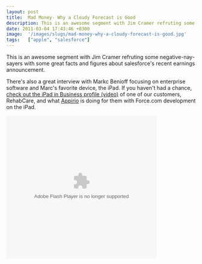 ```yaml
---
layout: post
title:  Mad Money- Why a Cloudy Forecast is Good
description: This is an awesome segment with Jim Cramer refruting some negative-nay-sayers with some great facts and figures about salesforces recent earnings announcement. Theres also a great interview with Markc Benioff focusing on enterprise software and Marcs favorite device, the iPad. If you havent had a chance,  check out the iPad in Business profile (video) of one of our customers, RehabCare, and what Appirio is doing for them with Force.com development on the iPad.
date: 2011-03-04 17:43:46 +0300
image:  '/images/slugs/mad-money-why-a-cloudy-forecast-is-good.jpg'
tags:   ["apple", "salesforce"]
---
```

<p>This is an awesome segment with Jim Cramer refruting some negative-nay-sayers with some great facts and figures about salesforce's recent earnings announcement.</p>
<p>There's also a great interview with Markc Benioff focusing on enterprise software and Marc's favorite device, the iPad. If you haven't had a chance, <a href="http://www.apple.com/ipad/business/profiles/rehabcare/" target="_blank">check out the iPad in Business profile (video)</a> of one of our customers, RehabCare, and what <a href="http://www.appirio.com" target="_blank">Appirio</a> is doing for them with Force.com development on the iPad.</p>
<object id="cnbcplayer" height="380" width="400" classid="clsid:D27CDB6E-AE6D-11cf-96B8-444553540000" codebase="http://download.macromedia.com/pub/shockwave/cabs/flash/swflash.cab#version=9,0,0,0" >
<param name="type" value="application/x-shockwave-flash"/>
<param name="allowfullscreen" value="true"/>
<param name="allowscriptaccess" value="always"/>
<param name="quality" value="best"/>
<param name="scale" value="noscale" />
<param name="wmode" value="transparent"/>
<param name="bgcolor" value="#000000"/>
<param name="salign" value="lt"/>
<param name="movie" value="http://plus.cnbc.com/rssvideosearch/action/player/id/1828208601/code/cnbcplayershare"/>
<embed name="cnbcplayer" PLUGINSPAGE="http://www.macromedia.com/go/getflashplayer" allowfullscreen="true" allowscriptaccess="always" bgcolor="#000000" height="380" width="400" quality="best" wmode="transparent" scale="noscale" salign="lt" src="http://plus.cnbc.com/rssvideosearch/action/player/id/1828208601/code/cnbcplayershare" type="application/x-shockwave-flash" />
</object>
